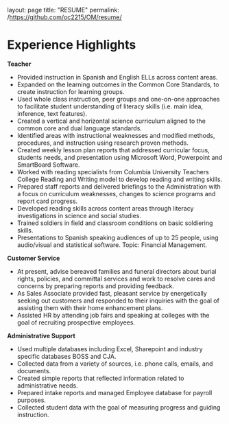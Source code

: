 layout: page
title: "RESUME"
permalink: /https://github.com/oc2215/OM/resume/


<h1><strong>Experience Highlights</strong></h1>

<strong>Teacher</strong>
<ul>
<li>Provided instruction in Spanish and English ELLs across content areas.</li>
<li>Expanded on the learning outcomes in the Common Core Standards, to create instruction for learning groups.</li>
<li>Used whole class instruction, peer groups and one-on-one approaches to facilitate student understanding of literacy skills (i.e. main idea, inference, text features).</li>
<li>Created a vertical and horizontal science curriculum aligned to the common core and dual language standards.</li> 
<li>Identified areas with instructional weaknesses and modified methods, procedures, and instruction using research proven methods.</li>
<li>Created weekly lesson plan reports that addressed curricular focus, students needs, and presentation using Microsoft Word, Powerpoint and SmartBoard Software.</li> 
<li>Worked with reading specialists from Columbia University  Teachers College Reading and Writing model to develop reading and writing skills.</li>
<li>Prepared staff reports and delivered briefings to the Administration with a focus on curriculum weaknesses, changes to science programs and report card progress.</li> 
<li>Developed reading skills across content areas through literacy investigations in science and social studies.</li>
<li>Trained soldiers in field and classroom conditions on basic soldiering skills.</li> 
<li>Presentations to Spanish speaking audiences of up to 25 people, using audio/visual and statistical software. Topic: Financial Management.</li> 
</ul>

<strong>Customer Service</strong>
<ul>
<li>At present, advise bereaved families and funeral directors about burial rights, policies, and committal services and work to resolve cares and concerns by preparing reports and providing feedback.</li> 
<li>As Sales Associate provided fast, pleasant service by energetically seeking out customers and responded to their inquiries with the goal of assisting them with their home enhancement plans.</li> 
<li>Assisted HR by attending job fairs and speaking at colleges with the goal of recruiting prospective employees.</li> 
</ul>
<strong>Administrative Support</strong>
<ul>
<li>Used multiple databases including Excel, Sharepoint and industry specific databases BOSS and CJA.</li> 
 <li>Collected data from a variety of sources, i.e. phone calls, emails, and documents.</li> 
<li>Created simple reports that reflected information related to administrative needs.</li> 
<li>Prepared intake reports and managed Employee database for payroll purposes.</li> 
<li>Collected student data with the goal of measuring progress and guiding instruction.</li>
</ul>
